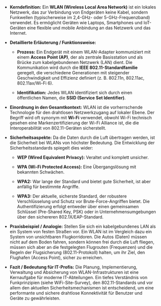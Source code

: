 - **Kerndefinition:** Ein **WLAN (Wireless Local Area Network)** ist ein lokales Netzwerk, das zur Verbindung von Endgeräten keine Kabel, sondern Funkwellen (typischerweise im 2,4-GHz- oder 5-GHz-Frequenzband) verwendet. Es ermöglicht Geräten wie Laptops, Smartphones und IoT-Geräten eine flexible und mobile Anbindung an das Netzwerk und das Internet.
    
- **Detaillierte Erläuterung / Funktionsweise:**
    
    - **Prozess:** Ein Endgerät mit einem WLAN-Adapter kommuniziert mit einem **Access Point (AP)**, der als zentrale Basisstation und als Brücke zum kabelgebundenen Netzwerk (LAN) dient. Die Kommunikation wird durch die **IEEE 802.11-Standardfamilie** geregelt, die verschiedene Generationen mit steigender Geschwindigkeit und Effizienz definiert (z. B. 802.11n, 802.11ac, 802.11ax/Wi-Fi 6).
        
    - **Identifikation:** Jedes WLAN identifiziert sich durch einen öffentlichen Namen, die **SSID (Service Set Identifier)**.
        
- **Einordnung in den Gesamtkontext:** WLAN ist die vorherrschende Technologie für den drahtlosen Netzwerkzugang auf lokaler Ebene. Der Begriff wird oft synonym mit **Wi-Fi** verwendet, obwohl Wi-Fi technisch gesehen eine Markenzertifizierung der Wi-Fi Alliance ist, die die Interoperabilität von 802.11-Geräten sicherstellt.
    
- **Sicherheitsaspekte:** Da die Daten durch die Luft übertragen werden, ist die Sicherheit bei WLANs von höchster Bedeutung. Die Entwicklung der Sicherheitsstandards spiegelt dies wider:
    
    - **WEP (Wired Equivalent Privacy):** Veraltet und komplett unsicher.
        
    - **WPA (Wi-Fi Protected Access):** Eine Übergangslösung mit bekannten Schwächen.
        
    - **WPA2:** War lange der Standard und bietet gute Sicherheit, ist aber anfällig für bestimmte Angriffe.
        
    - **WPA3:** Der aktuelle, sicherste Standard, der robustere Verschlüsselung und Schutz vor Brute-Force-Angriffen bietet. Die Authentifizierung erfolgt entweder über einen gemeinsamen Schlüssel (Pre-Shared Key, PSK) oder in Unternehmensumgebungen über den sichereren 802.1X/EAP-Standard.
        
- **Praxisbeispiel / Analogie:** Stellen Sie sich ein kabelgebundenes LAN als ein System von festen Straßen vor. Ein WLAN ist im Vergleich dazu ein System von unsichtbaren Flugkorridoren. Die Autos (Daten) müssen nicht auf dem Boden fahren, sondern können frei durch die Luft fliegen, müssen sich aber an die festgelegten Flugrouten (Frequenzen) und die Regeln der Flugsicherung (802.11-Protokoll) halten, um ihr Ziel, den Flughafen (Access Point), sicher zu erreichen.
    
- **Fazit / Bedeutung für IT-Profis:** Die Planung, Implementierung, Verwaltung und Absicherung von WLAN-Infrastrukturen ist eine Kernaufgabe für moderne IT-Abteilungen. Ein tiefes Verständnis von Funkprinzipien (siehe WiFi-Site-Survey), den 802.11-Standards und vor allem den aktuellen Sicherheitsmechanismen ist entscheidend, um eine performante und sichere drahtlose Konnektivität für Benutzer und Geräte zu gewährleisten.
